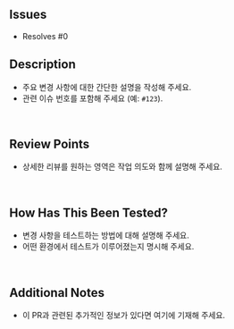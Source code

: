 ## Issues

- Resolves #0
<!-- 이 PR이 완전히 처리한 이슈의 번호를 작성합니다. PR 병합 시 이슈가 자동으로 close 됩니다. -->
<!-- 다른 레포지터리의 이슈: `Resolves nettee-space/another-repository#0` -->

## Description

- 주요 변경 사항에 대한 간단한 설명을 작성해 주세요.
- 관련 이슈 번호를 포함해 주세요 (예: `#123`).

<br />

## Review Points

<!-- 리뷰어가 중점적으로 확인해야 할 항목을 작성해 주세요. -->
<!-- (Ex: 구현 로직, API 스펙, 테스트 케이스 등) -->

- 상세한 리뷰를 원하는 영역은 작업 의도와 함께 설명해 주세요.

<br />

## How Has This Been Tested?

- 변경 사항을 테스트하는 방법에 대해 설명해 주세요.
- 어떤 환경에서 테스트가 이루어졌는지 명시해 주세요.

<!-- 테스트를 생략하거나 육안으로 실행만 확인했다고 쓸 수도 있습니다. -->

<br />

## Additional Notes

- 이 PR과 관련된 추가적인 정보가 있다면 여기에 기재해 주세요.

